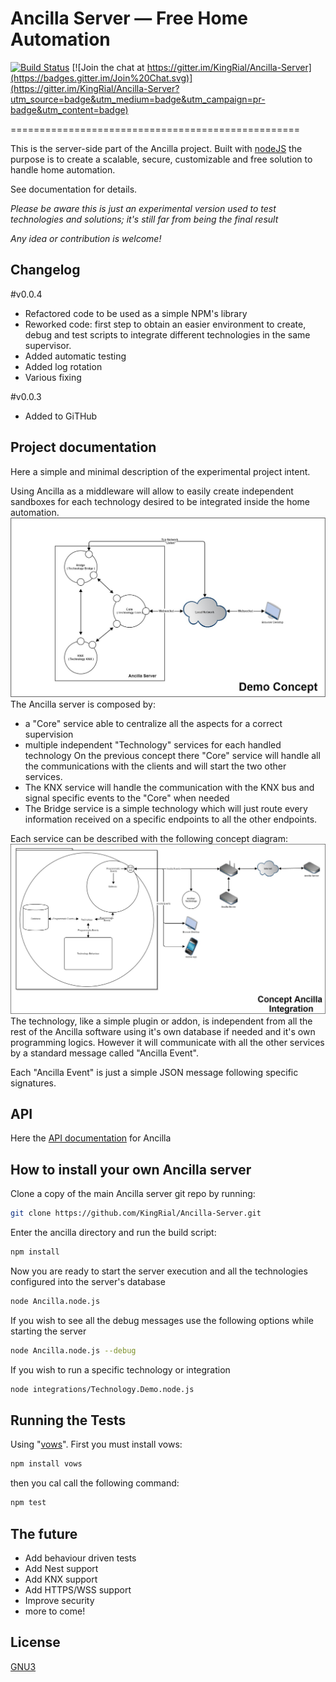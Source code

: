 Ancilla Server — Free Home Automation
==================================================

[![Build Status](https://travis-ci.org/KingRial/Ancilla-Server.svg)](https://travis-ci.org/KingRial/Ancilla-Server) [![Join the chat at https://gitter.im/KingRial/Ancilla-Server](https://badges.gitter.im/Join%20Chat.svg)](https://gitter.im/KingRial/Ancilla-Server?utm_source=badge&utm_medium=badge&utm_campaign=pr-badge&utm_content=badge)

==================================================

This is the server-side part of the Ancilla project.
Built with [nodeJS](https://nodejs.org/) the purpose is to create a scalable, secure, customizable and free solution to handle home automation.

See documentation for details.

*Please be aware this is just an experimental version used to test technologies and solutions; it's still far from being the final result*

*Any idea or contribution is welcome!*

Changelog
----------------------------
#v0.0.4
- Refactored code to be used as a simple NPM's library
- Reworked code: first step to obtain an easier environment to create, debug and test scripts to integrate different technologies in the same supervisor.
- Added automatic testing
- Added log rotation
- Various fixing

#v0.0.3
- Added to GiTHub

Project documentation
----------------------------
Here a simple and minimal description of the experimental project intent.

Using Ancilla as a middleware will allow to easily create independent sandboxes for each technology desired to be integrated inside the home automation.
![Ancilla Concept](doc/DemoConcept.png)
The Ancilla server is composed by:
- a "Core" service able to centralize all the aspects for a correct supervision
- multiple independent "Technology" services for each handled technology
On the previous concept there "Core" service will handle all the communications with the clients and will start the two other services.
- The KNX service will handle the communication with the KNX bus and signal specific events to the "Core" when needed
- The Bridge service is a simple technology which will just route every information received on a specific endpoints to all the other endpoints.

Each service can be described with the following concept diagram:
![Technology Concept](./doc/TechnologyConcept.png)
The technology, like a simple plugin or addon, is independent from all the rest of the Ancilla software using it's own database if needed and it's own programming logics.
However it will communicate with all the other services by a standard message called "Ancilla Event".

Each "Ancilla Event" is just a simple JSON message following specific signatures.

API
----------------------------
Here the [API documentation](http://htmlpreview.github.io/?https://github.com/KingRial/Ancilla-Server/blob/master/doc/Ancilla.node.html) for Ancilla

How to install your own Ancilla server
----------------------------

Clone a copy of the main Ancilla server git repo by running:

```bash
git clone https://github.com/KingRial/Ancilla-Server.git
```

Enter the ancilla directory and run the build script:
```bash
npm install
```

Now you are ready to start the server execution and all the technologies configured into the server's database
```bash
node Ancilla.node.js
```

If you wish to see all the debug messages use the following options while starting the server
```bash
node Ancilla.node.js --debug
```

If you wish to run a specific technology or integration
```bash
node integrations/Technology.Demo.node.js
```

Running the Tests
--------------------------------------
Using "[vows](http://vowsjs.org/)".
First you must install vows:
```bash
npm install vows
```
then you cal call the following command:
```bash
npm test
```

The future
--------------------------------------
- Add behaviour driven tests
- Add Nest support
- Add KNX support
- Add HTTPS/WSS support
- Improve security
- more to come!

License
-------
[GNU3](http://www.gnu.org/licenses/gpl-3.0.html)
